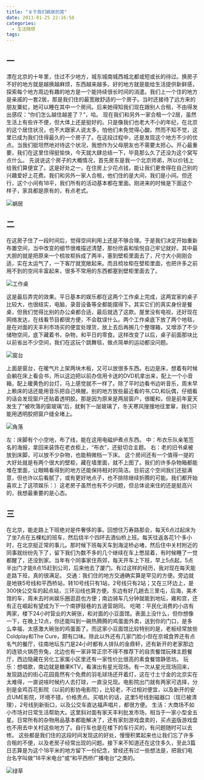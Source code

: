 ```yaml
---
title: "关于我们蜗居的窝"
date: 2011-01-25 22:16:58
categories:
  - 生活随想
tags:
---
```


## 一
漂在北京的十年里，住过不少地方，城东城南城西城北都或短或长的待过。换房子不好的地方就是越换越麻烦，东西越来越多。好的地方就是能给生活提供新鲜感，探索每个地方周边有趣的地方是一个能持续很长时间的消遣。我们上一个住的地方是亲戚的一套2居，那是我们住的最宽敞舒适的一个房子。当时还接待了远方来的朋友粟虹，她可以睡在其中一个房间。后来她得知我们现在跟别人合租，不由得发出感叹：“你们怎么越住越差了？”，哈。 现在我们和另外一家合租一个2居，虽然生活上有些许不便，但大体上还是挺好的。只是像我们也老大不小的年纪，在北京的这个居住状况，也不大跟家人说太多，怕他们未免觉得心酸。然而不知不觉，这里已成为我们住得最久的一个房子了。在这段过程中，还是发现这个地方不少的优点。当我们挺坦然地对待这个状况，我想作为父母朋友也不需要太担心。开心最重要，我们在这里住得挺愉快，今天就大肆总结一下，毕竟那么久了还没为这个窝写点什么。 先说说这个房子的大概情况，首先房东是我一个北京师弟，所以价钱上给我们算便宜了。这是好处之一，在住房上少花点钱，能让我们更舍得在自己别的兴趣爱好上花费。我们和另外一家人合租，他们住的是大间，我们是小间。但还行，这个小间有18平，我们所有的活动基本都在里面。刚进来的时候是下面这个样子，家具都是原有的，有点老式。 

![](../../../images/2011/11.jpg "蜗居")


## 二
在这房子住了一段时间后，觉得空间利用上还是不够合理。于是我们决定开始重新布置空间，当中改变的细节很难描述清楚，那份欣喜和愉悦自己牢记就好。其中最大胆的就是把原来一个梳妆柜拆成了两半，塞到壁柜里面去了，尺寸大小刚刚合适，实在太运气了，一下客厅就宽敞起来。而且梳妆柜在壁柜里面，也把许多之前用不到的空间丰富起来，很多不常用的东西都塞到壁柜里面去了。 

![](../../../images/2011/e5b7a5e4bd9ce6a18c.jpg "工作桌") 

这是最后弄完的效果。平日基本的娱乐都在这两个工作桌上完成，这两宜家的桌子比较大，也很结实，电脑，录音设备等全都能摆得下。其实它们的真实身份是餐桌，但我们觉得比别的办公桌都合适，最后就选了这款。屋里没有电视，还好现在网络发达，在线看节目都很方便，不会耽误什么。两个工作桌底下放了两个地毯，是在对面的天丰利市场买的便宜处理货，放上去后再搁几个整理箱，又增添了不少储物空间，底下藏着书，杂物，和平日的零食。这样改变了以后，桌子前面那块比以前省出不少空间，我们在这玩个跳舞毯，做点简单的运动都没问题。 

![](../../../images/2011/e7aa97e58fb0.jpg "窗台") 

上面是窗台，在暖气片上架两块木板，又可以放很多东西。右边是床，想着有时候会躺在床上看会书，所以这边把以前办信用卡送的DVD机拿出来，配上一个小音箱，配上暖黄色的台灯，马上感觉就不一样了。除了平时边看书边听音乐，周末早上赖床的话还能用音乐把自己唤醒。别的地方放些最近看的书,CD,和玩偶，仔细看的话会发现窗户还贴着透明胶。那是因为原来是两层窗户，很暖和，但是前年夏天发生了“被吹落的窗玻璃”后，就剩下一层玻璃了，冬天寒风搜搜地往里窜，我们只能用透明胶把窗户缝全堵上。 

![](../../../images/2011/e8a792e890bd.jpg "角落") 

左：床脚有个小空地，布了线，能在这用电磁炉煮点东西。 中：布衣乐队亲笔签名的海报，拿回来装饰在老衣柜上，“布衣”，还挺切合主题。 右：老的旧书桌被放到床脚，可以放不少杂物，也能稍微档一下床。 这个房间还有一个值得一提的大好处就是有两个很大的壁柜，藏在墙里面，就不上图了。我们的许多杂物箱都能堆在里面，让眼睛看得到的地方还能保持相对的简洁。目前这个空间我们还挺满意，但也许以后看腻了，或有更好地点子，也不排除继续折腾的可能。我们都开始喜欢上了这项娱乐：）这老房子虽然也有不少问题，但总体说来住的还是挺高兴的，我想最重要的是心态。

## 三
在北京，能走路上下班绝对是件奢侈的事。回想住万寿路那会，每天6点过起床为了坐7点在五棵松的班车，然后绕半个四环去酒仙桥上班。每天往返各花1个多小时，在北京挺正常的事儿。那时候下班每天车到海淀桥必堵，然后住中关村附近的同事就纷纷先下了，留下我们为数不多的几个继续在车上憋屈着，有时候睡了一觉都醒了，还没到家。当年有个同事家住燕郊，每天开车上下班，早上5点起，5点半出门才能8点15赶到公司，后来他去了厦门。有过这样的经历，我对现在每天能走路下班，真的很满足。 交通：我们住的地方交通确实算是罕见的方便。旁边就是地铁5号线和平西桥站，转10号线只有1站，2号线只有2站；又在三环边上，是300快公交车的起点站，三环沿线也算方便。东边有好几趟去三里屯，后海，美术馆的车，周末去时尚娱乐圈逛逛也方便；南边骑车几分钟就能到地坛，雍和宫，还有正在崛起有望成为下一个南锣鼓巷的五道营胡同。 吃喝：平民化消费的小店有两家，楼下24小时营业的大碗张，和对面的小豆面馆。表面上没什么，但你想像一下，在晚上12点，你还能叫到一碗热腾腾的鸡蛋面外卖，送到你的门口，是多么幸福，太感激大碗张的鸡蛋面了。而这家小豆面馆比较特别的是，老板经常放些Coldplay和The Cure，颇有口味。除此以外还有几家门脸小但在京城食界还有点名气的餐厅，往南地坛东门是24小时都有人排队的金鼎轩，还有新开的老家那边的连锁火锅芭夯兔，北边也有一家非常正宗不得不推荐下的自贡餐馆玩辣主题餐厅，西边隐藏在另化工家属小区里还有一家性价比很高的素食餐馆静思坊。 玩乐：想唱歌，南边就是糖果KTV，看演出有星光现场。有一次从星光现场回来，发现路边的街心花园竟然有个免费的羽毛球场还开着灯，这在寸土寸金的北京实在太难得，一直说啥时候约人去打球，一直没兑现。电影院出门就有两家可选择，分别是金鸡百花影院（以前的影协电影院），比较老，不过相对便宜，以及新开的安贞UME影院，环境不错，价格贵点。买唱片的话，这里5号线到磁器口（现已被清理），2号线到新街口，以及公交车直达福声唱片，都很方便。 生活：大商场不如小市场对日常生活帮助大。这里斜对面有家天丰利批发市场，相当于一家小型金五星。日常所有的杂物用品基本都能解决了，还有家刻游戏盘卖的，买点盗版游戏盘也不用去中关村这些地方了。自行车也是在楼下的车行买的，有问题随时可以去修。 这些都是我们住的这段时间发现这的好处，慢慢积累起来也让我们忘了许多合租的不便，以及老房子经常出现的问题。接下来不知道还在这住多久，至此3篇日志算是为这个18平米的地方留下一份纪念，曾经还有过一些想法是，把我们电台名字叫做“18平米电台”或“和平西桥广播电台”之类的。 

![](../../../images/2011/img_5122.jpg "绿草")